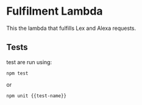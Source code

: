 # Fulfilment Lambda
This the lambda that fulfills Lex and Alexa requests. 

## Tests
test are run using:
```shell
npm test
```

or
```shell
npm unit {{test-name}}
```

